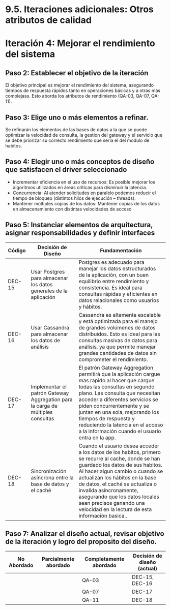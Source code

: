 # 9.5. Iteraciones adicionales: Otros atributos de calidad

# Iteración 4: Mejorar el rendimiento del sistema

## Paso 2: Establecer el objetivo de la iteración
El objetivo principal es mejorar el rendimiento del sistema, asegurando tiempos de respuesta rápidos tanto en operaciones básicas y a otras más complejass. Esto aborda los atributos de rendimiento (QA-03, QA-07, QA-11).

## Paso 3: Elige uno o más elementos a refinar.
Se refinarán los elementos de las bases de datos a la que se puede optimizar la velocidad de consulta, la gestion del gateway y el servicio que se debe priorizar su correcto rendimiento que sería el del modulo de habitos.

## Paso 4: Elegir uno o más conceptos de diseño que satisfacen el driver seleccionado
- Incrementar eficiencia en el uso de recursos: Es posible mejorar los algoritmos utilizados en áreas críticas para disminuir la latencia.
- Concurrencia:  Al atender solicitudes en paralelo podemos reducir el tiempo de bloqueo (distintos hilos de ejecución – threads).
- Mantener múltiples copias de los datos: Mantener copias de los datos en almacenamiento con distintas velocidades de acceso


## Paso 5: Instanciar elementos de arquitectura, asignar responsabilidades y definir interfaces
| **Código** | **Decisión de Diseño** | **Fundamentación** |
|------------|------------------------|--------------------|
| DEC-15     | Usar Postgres para almacenar los datos generales de la aplicación | Postgres es adecuado para manejar los datos estructurados de la aplicación, con un buen equilibrio entre rendimiento y consistencia. Es ideal para consultas rápidas y eficientes en datos relacionales como usuarios y hábitos. |
| DEC-16     | Usar Cassandra para almacenar los datos de análisis | Cassandra es altamente escalable y está optimizada para el manejo de grandes volúmenes de datos distribuidos. Esto es ideal para las consultas masivas de datos para análisis, ya que permite manejar grandes cantidades de datos sin comprometer el rendimiento. |
| DEC-17     | Implementar el patrón Gateway Aggregation para la carga de múltiples consultas | El patrón Gateway Aggregation permitirá que la aplicación cargue mas rapido al hacer que cargue todas las consultas en segundo plano. Las consulta que necesitan acceder a diferentes servicios se piden concurrentemente y se juntan en una sola, mejorando los tiempos de respuesta y reduciendo la latencia en el acceso a la información cuando el usuario entra en la app.
| DEC-18     | Sincronización asíncrona entre la base de datos y el caché | Cuando el usuario desea acceder a los datos de los habitos, primero se recurre al cache, donde se han guardado los datos de sus habitos. Al hacer algun cambio o cuando se actualizan los hábitos en la base de datos, el caché se actualiza o invalida asíncronamente, asegurando que los datos locales sean precisos ganando una velocidad en la lectura de esta información basica..

## Paso 7: Analizar el diseño actual, revisar objetivo de la iteración y logro del proposito del diseño.
| **No Abordado** | **Parcialmente abordado** | **Completamente abordado** | **Decisión de diseño (actual)** |
|-----------------|---------------------------|----------------------------|---------------------------------|
|                 |                           | QA-03                      | DEC-15, DEC-16                  |
|                 |                           | QA-07                      | DEC-17                          |
|                 |                           | QA-11                      | DEC-18                          |
